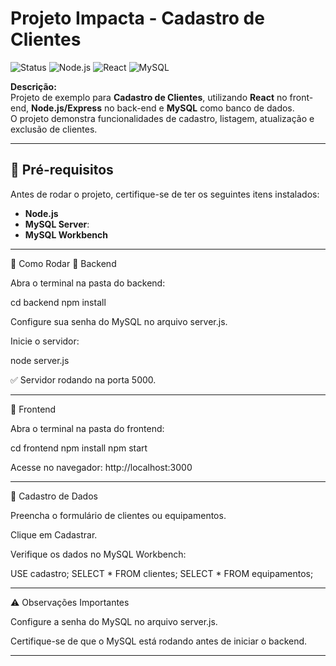 #  Projeto Impacta - Cadastro de Clientes

![Status](https://img.shields.io/badge/status-em%20desenvolvimento-yellow)
![Node.js](https://img.shields.io/badge/Back--end-Node.js-brightgreen)
![React](https://img.shields.io/badge/Front--end-React-blue)
![MySQL](https://img.shields.io/badge/Banco-MySQL-orange)

**Descrição:**  
Projeto de exemplo para **Cadastro de Clientes**, utilizando **React** no front-end, **Node.js/Express** no back-end e **MySQL** como banco de dados.  
O projeto demonstra funcionalidades de cadastro, listagem, atualização e exclusão de clientes.

---

## 🔧 Pré-requisitos

Antes de rodar o projeto, certifique-se de ter os seguintes itens instalados:

- **Node.js**
- **MySQL Server**: 
- **MySQL Workbench**
---


🚀 Como Rodar
🔹 Backend

Abra o terminal na pasta do backend:

cd backend
npm install


Configure sua senha do MySQL no arquivo server.js.

Inicie o servidor:

node server.js


✅ Servidor rodando na porta 5000.

---

🔹 Frontend

Abra o terminal na pasta do frontend:

cd frontend
npm install
npm start


Acesse no navegador: http://localhost:3000

---

📝 Cadastro de Dados

Preencha o formulário de clientes ou equipamentos.

Clique em Cadastrar.

Verifique os dados no MySQL Workbench:

USE cadastro;
SELECT * FROM clientes;
SELECT * FROM equipamentos;

---

⚠️ Observações Importantes

Configure a senha do MySQL no arquivo server.js.

Certifique-se de que o MySQL está rodando antes de iniciar o backend.

---

